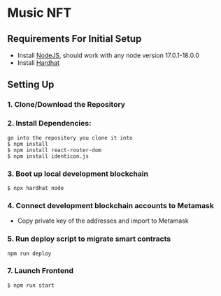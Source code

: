 # Music NFT

## Requirements For Initial Setup
- Install [NodeJS](https://nodejs.org/en/), should work with any node version 17.0.1-18.0.0
- Install [Hardhat](https://hardhat.org/)

## Setting Up
### 1. Clone/Download the Repository

### 2. Install Dependencies:
```
go into the repository you clone it into
$ npm install
$ npm install react-router-dom
$ npm install identicon.js
```
### 3. Boot up local development blockchain
```
$ npx hardhat node
```
### 4. Connect development blockchain accounts to Metamask
- Copy private key of the addresses and import to Metamask

### 5. Run deploy script to migrate smart contracts
`npm run deploy`

### 7. Launch Frontend
`$ npm run start`


